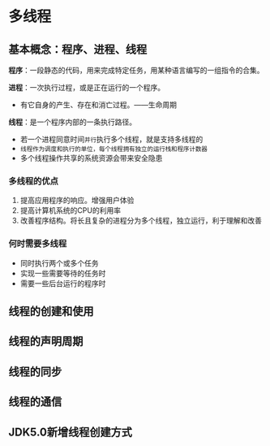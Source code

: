 # 多线程

## 基本概念：程序、进程、线程

**程序**：一段静态的代码，用来完成特定任务，用某种语言编写的一组指令的合集。

**进程**：一次执行过程，或是正在运行的一个程序。

* 有它自身的产生、存在和消亡过程。——生命周期

**线程**：是一个程序内部的一条执行路径。

* 若一个进程同意时间`并行`执行多个线程，就是支持多线程的
* `线程作为调度和执行的单位，每个线程拥有独立的运行栈和程序计数器`
* 多个线程操作共享的系统资源会带来安全隐患

### 多线程的优点

1. 提高应用程序的响应。增强用户体验
2. 提高计算机系统的CPU的利用率
3. 改善程序结构。将长且复杂的进程分为多个线程，独立运行，利于理解和改善

###  何时需要多线程

* 同时执行两个或多个任务
* 实现一些需要等待的任务时
* 需要一些后台运行的程序时

## 线程的创建和使用

## 线程的声明周期

## 线程的同步

## 线程的通信

## JDK5.0新增线程创建方式